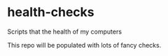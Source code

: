 # health-checks
Scripts that the health of my computers

This repo will be populated with lots of fancy checks.
